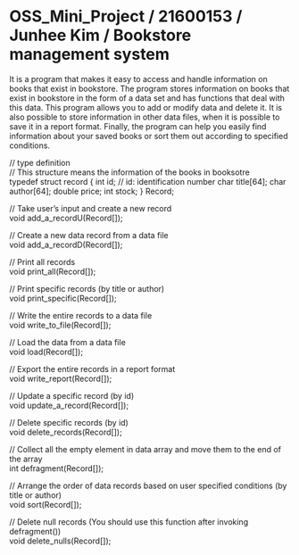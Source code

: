 # OSS_Mini_Project / 21600153 / Junhee Kim / Bookstore management system

It is a program that makes it easy to access and handle information on books that exist in bookstore.
The program stores information on books that exist in bookstore in the form of a data set and has functions that deal with this data.
This program allows you to add or modify data and delete it.
It is also possible to store information in other data files, when it is possible to save it in a report format.
Finally, the program can help you easily find information about your saved books or sort them out according to specified conditions.

// type definition   
// This structure means the information of the books in booksotre   
typedef struct record {
	  int id; // id: identification number
  	char title[64];
  	char author[64];
  	double price;
  	int stock;
} Record;

// Take user’s input and create a new record   
void add_a_recordU(Record[]);

// Create a new data record from a data file   
void add_a_recordD(Record[]);

// Print all records   
void print_all(Record[]);

// Print specific records (by title or author)   
void print_specific(Record[]);

// Write the entire records to a data file   
void write_to_file(Record[]);

// Load the data from a data file   
void load(Record[]);

// Export the entire records in a report format   
void write_report(Record[]);

// Update a specific record (by id)   
void update_a_record(Record[]);

// Delete specific records (by id)   
void delete_records(Record[]);

// Collect all the empty element in data array and move them to the end of the array   
int defragment(Record[]);

// Arrange the order of data records based on user specified conditions (by title or author)   
void sort(Record[]);

// Delete null records (You should use this function after invoking defragment())   
void delete_nulls(Record[]);
